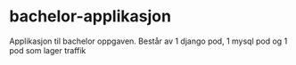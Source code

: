 # bachelor-applikasjon
Applikasjon til bachelor oppgaven. Består av 1 django pod, 1 mysql pod og 1 pod som lager traffik
